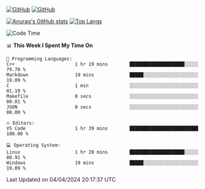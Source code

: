 [![GitHub](https://img.shields.io/github/followers/sharpxk?style=social)](https://github.com/sharpxk) [![GitHub](https://img.shields.io/github/stars/sharpxk?style=social)](https://github.com/sharpxk)

[![Anurag's GitHub stats](https://github-readme-stats-git-masterrstaa-rickstaa.vercel.app/api?username=sharpxk&hide=contribs,prs,issues&show_icons=true&theme=tokyonight)](https://github.com/anuraghazra/github-readme-stats)
[![Top Langs](https://github-readme-stats-git-masterrstaa-rickstaa.vercel.app/api/top-langs/?username=sharpxk&layout=compact&theme=tokyonight)](https://github.com/anuraghazra/github-readme-stats)

<!--START_SECTION:waka-->
![Code Time](http://img.shields.io/badge/Code%20Time-477%20hrs%2053%20mins-blue)

📊 **This Week I Spent My Time On** 

```text
💬 Programming Languages: 
C++                      1 hr 19 mins        ████████████████████░░░░░   79.70 % 
Markdown                 19 mins             █████░░░░░░░░░░░░░░░░░░░░   19.09 % 
C                        1 min               ░░░░░░░░░░░░░░░░░░░░░░░░░   01.19 % 
Makefile                 0 secs              ░░░░░░░░░░░░░░░░░░░░░░░░░   00.01 % 
JSON                     0 secs              ░░░░░░░░░░░░░░░░░░░░░░░░░   00.00 % 

🔥 Editors: 
VS Code                  1 hr 39 mins        █████████████████████████   100.00 % 

💻 Operating System: 
Linux                    1 hr 20 mins        ████████████████████░░░░░   80.91 % 
Windows                  19 mins             █████░░░░░░░░░░░░░░░░░░░░   19.09 % 
```


 Last Updated on 04/04/2024 20:17:37 UTC
<!--END_SECTION:waka-->
